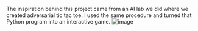 The inspiration behind this project came from an AI lab we did where we created adversarial tic tac toe. I used the same procedure and turned that Python program into an interactive game. 
![image](https://github.com/IbrahimBM2714/tic-tac-toe-using-html-css-and-js/assets/115867055/8f00095d-60c1-4853-8120-af1ad072c887)


